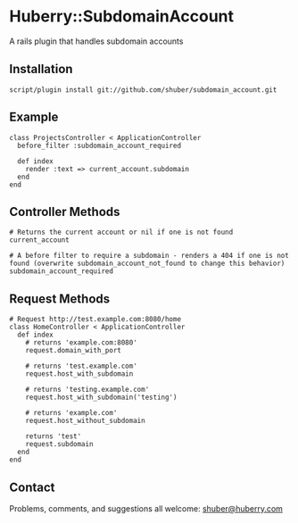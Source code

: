 Huberry::SubdomainAccount
=========================

A rails plugin that handles subdomain accounts


Installation
------------

	script/plugin install git://github.com/shuber/subdomain_account.git


Example
-------

	class ProjectsController < ApplicationController
	  before_filter :subdomain_account_required
		
	  def index
	    render :text => current_account.subdomain
	  end
	end


Controller Methods
------------------
	
	# Returns the current account or nil if one is not found
	current_account
	
	# A before filter to require a subdomain - renders a 404 if one is not found (overwrite subdomain_account_not_found to change this behavior)
	subdomain_account_required


Request Methods
---------------

	# Request http://test.example.com:8080/home
	class HomeController < ApplicationController
	  def index
	    # returns 'example.com:8080'
	    request.domain_with_port
	
	    # returns 'test.example.com'
	    request.host_with_subdomain
			
	    # returns 'testing.example.com'
	    request.host_with_subdomain('testing')
	
	    # returns 'example.com'
	    request.host_without_subdomain
	
	    returns 'test'
	    request.subdomain
	  end
	end


Contact
-------

Problems, comments, and suggestions all welcome: [shuber@huberry.com](mailto:shuber@huberry.com)